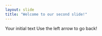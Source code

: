 ```yaml
---
layout: slide
title: "Welcome to our second slide!"
---
```

Your initial text
Use the left arrow to go back!
